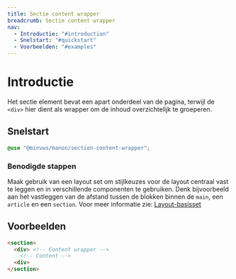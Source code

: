 ```yaml
---
title: Sectie content wrapper
breadcrumb: Sectie content wrapper
nav:
  - Introductie: "#introduction"
  - Snelstart: "#quickstart"
  - Voorbeelden: "#examples"
---
```


<h1 id="intrduction">Introductie</h1>

Het sectie element bevat een apart onderdeel van de pagina, terwijl de `<div>` hier dient als wrapper om de inhoud overzichtelijk te groeperen.

<h2 id="quickstart">Snelstart</h2>

```scss
@use "@minvws/manon/section-content-wrapper";
```

### Benodigde stappen

  Maak gebruik van een layout set om stijlkeuzes voor de layout centraal vast te leggen en in verschillende componenten te gebruiken. Denk bijvoorbeeld aan het vastleggen van de afstand tussen de blokken binnen de `main`, een `article` en een `section`. Voor meer informatie zie: [Layout-basisset](/components/layout/layout-set)

<h2 id="examples">Voorbeelden</h2>

```html
<section>
  <div> <!-- Content wrapper -->
    <!-- Content -->
  <div>
</section>
```
